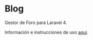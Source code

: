 Blog
====

Gestor de Foro para Laravel 4.

Información e instrucciones de uso [aquí](http://www.fluzo.info/paquetes-laravel/fluzo-foro).

